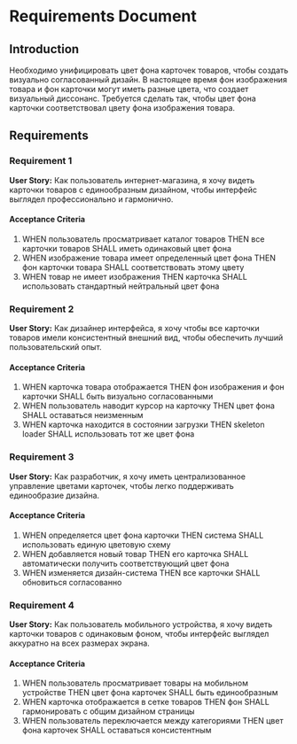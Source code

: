 # Requirements Document

## Introduction

Необходимо унифицировать цвет фона карточек товаров, чтобы создать визуально согласованный дизайн. В настоящее время фон изображения товара и фон карточки могут иметь разные цвета, что создает визуальный диссонанс. Требуется сделать так, чтобы цвет фона карточки соответствовал цвету фона изображения товара.

## Requirements

### Requirement 1

**User Story:** Как пользователь интернет-магазина, я хочу видеть карточки товаров с единообразным дизайном, чтобы интерфейс выглядел профессионально и гармонично.

#### Acceptance Criteria

1. WHEN пользователь просматривает каталог товаров THEN все карточки товаров SHALL иметь одинаковый цвет фона
2. WHEN изображение товара имеет определенный цвет фона THEN фон карточки товара SHALL соответствовать этому цвету
3. WHEN товар не имеет изображения THEN карточка SHALL использовать стандартный нейтральный цвет фона

### Requirement 2

**User Story:** Как дизайнер интерфейса, я хочу чтобы все карточки товаров имели консистентный внешний вид, чтобы обеспечить лучший пользовательский опыт.

#### Acceptance Criteria

1. WHEN карточка товара отображается THEN фон изображения и фон карточки SHALL быть визуально согласованными
2. WHEN пользователь наводит курсор на карточку THEN цвет фона SHALL оставаться неизменным
3. WHEN карточка находится в состоянии загрузки THEN skeleton loader SHALL использовать тот же цвет фона

### Requirement 3

**User Story:** Как разработчик, я хочу иметь централизованное управление цветами карточек, чтобы легко поддерживать единообразие дизайна.

#### Acceptance Criteria

1. WHEN определяется цвет фона карточки THEN система SHALL использовать единую цветовую схему
2. WHEN добавляется новый товар THEN его карточка SHALL автоматически получить соответствующий цвет фона
3. WHEN изменяется дизайн-система THEN все карточки SHALL обновиться согласованно

### Requirement 4

**User Story:** Как пользователь мобильного устройства, я хочу видеть карточки товаров с одинаковым фоном, чтобы интерфейс выглядел аккуратно на всех размерах экрана.

#### Acceptance Criteria

1. WHEN пользователь просматривает товары на мобильном устройстве THEN цвет фона карточек SHALL быть единообразным
2. WHEN карточка отображается в сетке товаров THEN фон SHALL гармонировать с общим дизайном страницы
3. WHEN пользователь переключается между категориями THEN цвет фона карточек SHALL оставаться консистентным